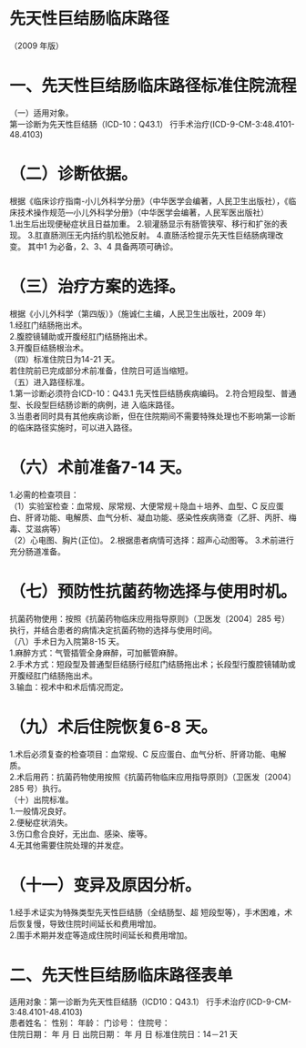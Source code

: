 # 先天性巨结肠临床路径  
（2009 年版）  
# 一、先天性巨结肠临床路径标准住院流程  
（一）适用对象。  
第一诊断为先天性巨结肠（ICD-10：Q43.1） 行手术治疗(ICD-9-CM-3:48.4101-48.4103)  
# （二）诊断依据。  
根据《临床诊疗指南-小儿外科学分册》（中华医学会编著，人民卫生出版社），《临床技术操作规范—小儿外科学分册》（中华医学会编著，人民军医出版社）  
1.出生后出现便秘症状且日益加重。 2.钡灌肠显示有肠管狭窄、移行和扩张的表现。 3.肛直肠测压无内括约肌松弛反射。 4.直肠活检提示先天性巨结肠病理改变。 其中1 为必备，2、3、4 具备两项可确诊。  
# （三）治疗方案的选择。  
根据《小儿外科学（第四版）》（施诚仁主编，人民卫生出版社，2009 年）  
1.经肛门结肠拖出术。  
2.腹腔镜辅助或开腹经肛门结肠拖出术。  
3.开腹巨结肠根治术。  
（四）标准住院日为14-21 天。  
若住院前已完成部分术前准备，住院日可适当缩短。  
（五）进入路径标准。  
1.第一诊断必须符合ICD-10：Q43.1 先天性巨结肠疾病编码。 2.符合短段型、普通型、长段型巨结肠诊断的病例，进 入临床路径。  
3.当患者同时具有其他疾病诊断，但在住院期间不需要特殊处理也不影响第一诊断的临床路径实施时，可以进入路径。  
# （六）术前准备7-14 天。  
1.必需的检查项目：  
（1）实验室检查：血常规、尿常规、大便常规＋隐血＋培养、血型、C 反应蛋白、肝肾功能、电解质、血气分析、凝血功能、感染性疾病筛查（乙肝、丙肝、梅毒、艾滋病等）  
（2）心电图、胸片(正位)。 2.根据患者病情可选择：超声心动图等。 3.术前进行充分肠道准备。  
# （七）预防性抗菌药物选择与使用时机。  
抗菌药物使用：按照《抗菌药物临床应用指导原则》（卫医发〔2004〕285 号）执行，并结合患者的病情决定抗菌药物的选择与使用时间。  
（八）手术日为入院第8-15 天。  
1.麻醉方式：气管插管全身麻醉，可加骶管麻醉。  
2.手术方式：短段型及普通型巨结肠行经肛门结肠拖出术；长段型行腹腔镜辅助或开腹经肛门结肠拖出术。  
3.输血：视术中和术后情况而定。  
# （九）术后住院恢复6-8 天。  
1.术后必须复查的检查项目：血常规、C 反应蛋白、血气分析、肝肾功能、电解质。  
2.术后用药：抗菌药物使用按照《抗菌药物临床应用指导原则》（卫医发〔2004〕285 号）执行。  
（十）出院标准。  
1.一般情况良好。  
2.便秘症状消失。  
3.伤口愈合良好，无出血、感染、瘘等。  
4.无其他需要住院处理的并发症。  
# （十一）变异及原因分析。  
1.经手术证实为特殊类型先天性巨结肠（全结肠型、超 短段型等），手术困难，术后恢复慢，导致住院时间延长和费用增加。  
2.围手术期并发症等造成住院时间延长和费用增加。  
# 二、先天性巨结肠临床路径表单  
适用对象：第一诊断为先天性巨结肠（ICD10：Q43.1）  行手术治疗(ICD-9-CM-3:48.4101-48.4103)  
患者姓名：              性别：       年龄：    门诊号：       住院号：  
住院日期：   年  月  日   出院日期：    年  月   日    标准住院日：14－21 天  

